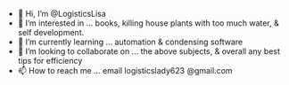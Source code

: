 - 👋 Hi, I’m @LogisticsLisa
- 👀 I’m interested in ... books, killing house plants with too much water, & self development. 
- 🌱 I’m currently learning ... automation & condensing software
- 💞️ I’m looking to collaborate on ... the above subjects, & overall any best tips for efficiency
- 📫 How to reach me ... email logisticslady623 @gmail.com

<!---
LogisticsLisa/LogisticsLisa is a ✨ special ✨ repository because its `README.md` (this file) appears on your GitHub profile.
You can click the Preview link to take a look at your changes.
--->
